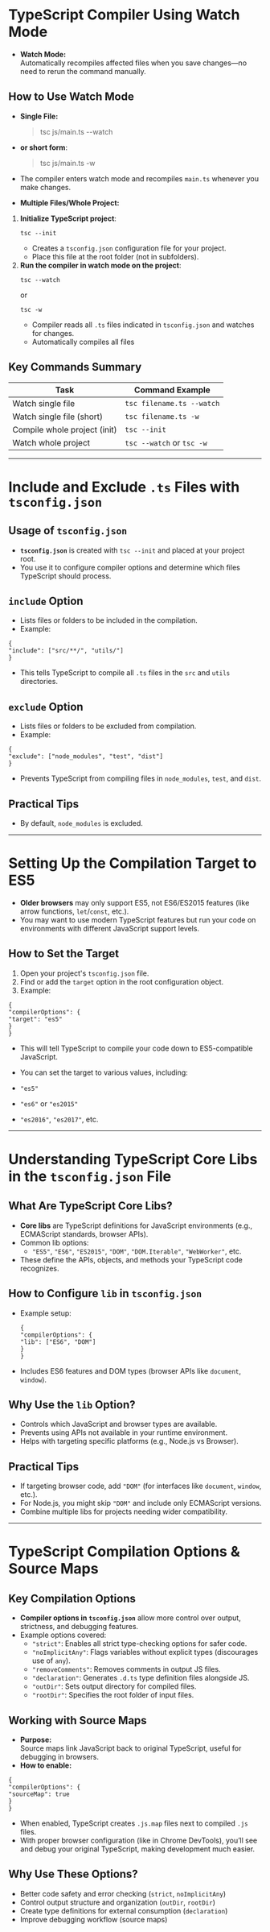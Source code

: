 # TypeScript Compiler Using Watch Mode

- **Watch Mode:**  
  Automatically recompiles affected files when you save changes—no need to rerun the command manually.

## How to Use Watch Mode

- **Single File:**
  > tsc js/main.ts --watch
- **or short form**:

  > tsc js/main.ts -w

- The compiler enters watch mode and recompiles `main.ts` whenever you make changes.

- **Multiple Files/Whole Project:**

1. **Initialize TypeScript project**:
   ```
   tsc --init
   ```
   - Creates a `tsconfig.json` configuration file for your project.
   - Place this file at the root folder (not in subfolders).
2. **Run the compiler in watch mode on the project**:
   ```
   tsc --watch
   ```
   or
   ```
   tsc -w
   ```
   - Compiler reads all `.ts` files indicated in `tsconfig.json` and watches for changes.
   - Automatically compiles all files

## Key Commands Summary

| Task                         | Command Example           |
| ---------------------------- | ------------------------- |
| Watch single file            | `tsc filename.ts --watch` |
| Watch single file (short)    | `tsc filename.ts -w`      |
| Compile whole project (init) | `tsc --init`              |
| Watch whole project          | `tsc --watch` or `tsc -w` |

---

# Include and Exclude `.ts` Files with `tsconfig.json`

## Usage of `tsconfig.json`

- **`tsconfig.json`** is created with `tsc --init` and placed at your project root.
- You use it to configure compiler options and determine which files TypeScript should process.

## `include` Option

- Lists files or folders to be included in the compilation.
- Example:

```
{
"include": ["src/**/", "utils/"]
}
```

- This tells TypeScript to compile all `.ts` files in the `src` and `utils` directories.

## `exclude` Option

- Lists files or folders to be excluded from compilation.
- Example:

```
{
"exclude": ["node_modules", "test", "dist"]
}
```

- Prevents TypeScript from compiling files in `node_modules`, `test`, and `dist`.

## Practical Tips

- By default, `node_modules` is excluded.

---

# Setting Up the Compilation Target to ES5

- **Older browsers** may only support ES5, not ES6/ES2015 features (like arrow functions, `let`/`const`, etc.).
- You may want to use modern TypeScript features but run your code on environments with different JavaScript support levels.

## How to Set the Target

1. Open your project's `tsconfig.json` file.
2. Find or add the `target` option in the root configuration object.
3. Example:

```
{
"compilerOptions": {
"target": "es5"
}
}
```

- This will tell TypeScript to compile your code down to ES5-compatible JavaScript.

- You can set the target to various values, including:
- `"es5"`
- `"es6"` or `"es2015"`
- `"es2016"`, `"es2017"`, etc.

---

# Understanding TypeScript Core Libs in the `tsconfig.json` File

## What Are TypeScript Core Libs?

- **Core libs** are TypeScript definitions for JavaScript environments (e.g., ECMAScript standards, browser APIs).
- Common lib options:
  - `"ES5"`, `"ES6"`, `"ES2015"`, `"DOM"`, `"DOM.Iterable"`, `"WebWorker"`, etc.
- These define the APIs, objects, and methods your TypeScript code recognizes.

## How to Configure `lib` in `tsconfig.json`

- Example setup:

  ```
  {
  "compilerOptions": {
  "lib": ["ES6", "DOM"]
  }
  }
  ```

- Includes ES6 features and DOM types (browser APIs like `document`, `window`).

## Why Use the `lib` Option?

- Controls which JavaScript and browser types are available.
- Prevents using APIs not available in your runtime environment.
- Helps with targeting specific platforms (e.g., Node.js vs Browser).

## Practical Tips

- If targeting browser code, add `"DOM"` (for interfaces like `document`, `window`, etc.).
- For Node.js, you might skip `"DOM"` and include only ECMAScript versions.
- Combine multiple libs for projects needing wider compatibility.

---

# TypeScript Compilation Options & Source Maps

## Key Compilation Options

- **Compiler options in `tsconfig.json`** allow more control over output, strictness, and debugging features.
- Example options covered:
  - `"strict"`: Enables all strict type-checking options for safer code.
  - `"noImplicitAny"`: Flags variables without explicit types (discourages use of `any`).
  - `"removeComments"`: Removes comments in output JS files.
  - `"declaration"`: Generates `.d.ts` type definition files alongside JS.
  - `"outDir"`: Sets output directory for compiled files.
  - `"rootDir"`: Specifies the root folder of input files.

## Working with Source Maps

- **Purpose:**  
  Source maps link JavaScript back to original TypeScript, useful for debugging in browsers.
- **How to enable:**

```
{
"compilerOptions": {
"sourceMap": true
}
}
```

- When enabled, TypeScript creates `.js.map` files next to compiled `.js` files.
- With proper browser configuration (like in Chrome DevTools), you’ll see and debug your original TypeScript, making development much easier.

## Why Use These Options?

- Better code safety and error checking (`strict`, `noImplicitAny`)
- Control output structure and organization (`outDir`, `rootDir`)
- Create type definitions for external consumption (`declaration`)
- Improve debugging workflow (source maps)
